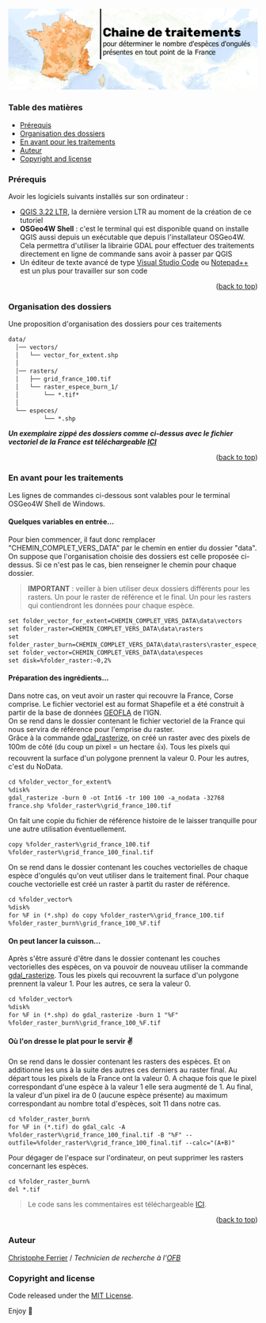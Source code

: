 <base target="_blank">
<p align="center">
  <a href="https://professionnels.ofb.fr/fr/reseau-ongules-sauvages">
    <img src="https://github.com/christofoto/ongules/raw/main/images/header.png" alt="Logo">
  </a>

  <!-- <h3 align="center">Logo</h3> -->

  <!-- <h1 style="text-align:center">
    Chaine de traitements </h1>
  <h3 style="text-align:center">
  pour déterminer le nombre d'espèces d'ongulés<br> 
  présentes en tout point de la France métropolitaine
  <br>
    </h3> -->
</p>

<a name="readme-top"></a>

### Table des matières

- [Prérequis](#prérequis)
- [Organisation des dossiers](#organisation-des-dossiers)
- [En avant pour les traitements](#en-avant-pour-les-traitements)
- [Auteur](#auteur)
- [Copyright and license](#copyright-and-license)

### Prérequis

Avoir les logiciels suivants installés sur son ordinateur :

- [QGIS 3.22 LTR](https://www.qgis.org/fr/site/forusers/download.html), la dernière version LTR au moment de la création de ce tutoriel
- <b>OSGeo4W Shell</b> : c'est le terminal qui est disponible quand on installe QGIS aussi depuis un exécutable que depuis l'installateur OSGeo4W. Cela permettra d'utiliser la librairie GDAL pour effectuer des traitements directement en ligne de commande sans avoir à passer par QGIS
- Un éditeur de texte avancé de type [Visual Studio Code](https://code.visualstudio.com/) ou [Notepad++](https://notepad-plus-plus.org/) est un plus pour travailler sur son code

<p align="right">(<a href="#readme-top">back to top</a>)</p>

### Organisation des dossiers

Une proposition d'organisation des dossiers pour ces traitements

```text
data/
  │── vectors/
  │   └── vector_for_extent.shp
  │
  │── rasters/
  │   ├── grid_france_100.tif
  │   └── raster_espece_burn_1/
  │       └── *.tif*
  │
  └── especes/
          └── *.shp
```

**_Un exemplaire zippé des dossiers comme ci-dessus avec le fichier vectoriel de la France est téléchargeable [ICI](https://github.com/christofoto/ongules/raw/main/ressources/data.zip)_**

<p align="right">(<a href="#readme-top">back to top</a>)</p>

### En avant pour les traitements

Les lignes de commandes ci-dessous sont valables pour le terminal OSGeo4W Shell de Windows.

#### Quelques variables en entrée...

Pour bien commencer, il faut donc remplacer "CHEMIN_COMPLET_VERS_DATA" par le chemin en entier du dossier "data".<br>
On suppose que l'organisation choisie des dossiers est celle proposée ci-dessus. Si ce n'est pas le cas, bien renseigner le chemin pour chaque dossier.<br>

> **IMPORTANT** : veiller à bien utiliser deux dossiers différents pour les rasters. Un pour le raster de référence et le final. Un pour les rasters qui contiendront les données pour chaque espèce.

```code
set folder_vector_for_extent=CHEMIN_COMPLET_VERS_DATA\data\vectors
set folder_raster=CHEMIN_COMPLET_VERS_DATA\data\rasters
set folder_raster_burn=CHEMIN_COMPLET_VERS_DATA\data\rasters\raster_espece_burn_1
set folder_vector=CHEMIN_COMPLET_VERS_DATA\data\especes
set disk=%folder_raster:~0,2%
```

#### Préparation des ingrédients...

Dans notre cas, on veut avoir un raster qui recouvre la France, Corse comprise.
Le fichier vectoriel est au format Shapefile et a été construit à partir de la base de données [GEOFLA](https://geoservices.ign.fr/geofla) de l'IGN.<br>
On se rend dans le dossier contenant le fichier vectoriel de la France qui nous servira de référence pour l'emprise du raster.<br>
Grâce à la commande [gdal_rasterize](https://gdal.org/programs/gdal_rasterize.html), on créé un raster avec des pixels de 100m de côté (du coup un pixel = un hectare :+1:). Tous les pixels qui recouvrent la surface d'un polygone prennent la valeur 0. Pour les autres, c'est du NoData.

```code
cd %folder_vector_for_extent%
%disk%
gdal_rasterize -burn 0 -ot Int16 -tr 100 100 -a_nodata -32768 france.shp %folder_raster%\grid_france_100.tif
```

On fait une copie du fichier de référence histoire de le laisser tranquille pour une autre utilisation éventuellement.

```code
copy %folder_raster%\grid_france_100.tif %folder_raster%\grid_france_100_final.tif
```

On se rend dans le dossier contenant les couches vectorielles de chaque espèce d'ongulés qu'on veut utiliser dans le traitement final. Pour chaque couche vectorielle est créé un raster à partit du raster de référence.

```code
cd %folder_vector%
%disk%
for %F in (*.shp) do copy %folder_raster%\grid_france_100.tif %folder_raster_burn%\grid_france_100_%F.tif
```

#### On peut lancer la cuisson...

Après s'être assuré d'être dans le dossier contenant les couches vectorielles des espèces, on va pouvoir de nouveau utiliser la commande [gdal_rasterize](https://gdal.org/programs/gdal_rasterize.html). Tous les pixels qui recouvrent la surface d'un polygone prennent la valeur 1. Pour les autres, ce sera la valeur 0.

```code
cd %folder_vector%
%disk%
for %F in (*.shp) do gdal_rasterize -burn 1 "%F" %folder_raster_burn%\grid_france_100_%F.tif
```

#### Où l'on dresse le plat pour le servir :v:

On se rend dans le dossier contenant les rasters des espèces. Et on additionne les uns à la suite des autres ces derniers au raster final. Au départ tous les pixels de la France ont la valeur 0. A chaque fois que le pixel correspondant d'une espèce à la valeur 1 elle sera augmenté de 1. Au final, la valeur d'un pixel ira de 0 (aucune espèce présente) au maximum correspondant au nombre total d'espèces, soit 11 dans notre cas.

```code
cd %folder_raster_burn%
for %F in (*.tif) do gdal_calc -A  %folder_raster%\grid_france_100_final.tif -B "%F" --outfile=%folder_raster%\grid_france_100_final.tif --calc="(A+B)"
```

Pour dégager de l'espace sur l'ordinateur, on peut supprimer les rasters concernant les espèces.

```code
cd %folder_raster_burn%
del *.tif
```

> Le code sans les commentaires est téléchargeable [ICI](https://github.com/christofoto/ongules/blob/main/scripts/code_superposition.txt).

<p align="right">(<a href="#readme-top">back to top</a>)</p>

### Auteur

[Christophe Ferrier](https://github.com/christofoto) / _Technicien de recherche à l'[OFB](https://www.ofb.gouv.fr/)_

<!-- <p align="right">(<a href="#readme-top">back to top</a>)</p>
 -->
<!-- ### Remerciements

Some Text -->

<!-- <p align="right">(<a href="#readme-top">back to top</a>)</p>
 -->

### Copyright and license

Code released under the [MIT License](https://reponame/blob/master/LICENSE).

Enjoy :metal:
